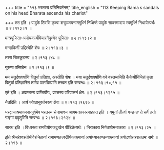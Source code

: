+++
title = "११३ भरतस्य प्रतिनिवर्तनम्"
title_english = "113 Keeping Rama s sandals on his head Bharata ascends his chariot"

+++
तत इति । पादुके शिरसि कृत्वा शत्रुञ्जयनागमूर्ध्नि निक्षिप्ते पादुके सादरमादाय स्वमूर्ध्नि निधायेत्यर्थः  ॥  २।११३।१  ॥   

  

मन्त्रपूजिताः अमोघकार्यविचारनैपुण्येन पूजिताः  ॥  २।११३।२  ॥   

  

मन्दाकिनीं उद्दिश्येति शेषः  ॥  २।११३।३  ॥   

  

तस्य चित्रकूटस्य  ॥  २।११३।४८  ॥   

  

गुरुणा वसिष्ठेन  ॥  २।११३।९  ॥   

  

मम चतुर्दशवर्षाणि पितुर्या प्रतिज्ञा, अस्तीति शेषः । मया चतुर्दशवर्षाणि वने वस्तव्यमिति कैकेयीनिमित्तं कृता पितुर्या प्रतिज्ञास्ति तामेव पालयिष्यामि तत्त्वत इति सम्बन्धः  ॥  २।११३।१०,११  ॥   

  

एते इति । अप्राप्तस्य प्राप्तिर्योगः, प्राप्तस्य परिपालनं क्षेमः  ॥  २।११३।१२१५  ॥   

  

नैतदिति । आर्यं ज्येष्ठानुवर्तनरूपं क्षेयः  ॥  २।११३।१६२०  ॥   

  

भरद्वाजाश्रमागमनात्पूर्वमेव भरतस्य सेनायाश्च आगमनप्रकारमाहतत इति । यमुनां तीर्त्वा गच्छन्तः ते सर्वे ततो गङ्गां ददृशुरिति सम्बन्धः  ॥  २।११३।२१२४  ॥   

  

सारथ इति । विध्वस्ता रामवियोगजदुःखेन पीडितेत्यर्थः । निराकारा निर्गतशोभनाकारा  ॥  २।११३।२५  ॥   

  

इति श्रीमहेश्वरतीर्थविरचितायां रामायणतत्त्वदीपिकाख्यायां अयोध्याकाण्डव्याख्यायां त्रयोदशोत्तरशततमः सर्गः  ॥  २।११३  ॥   

  

  

